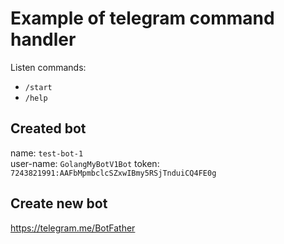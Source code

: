 # Example of telegram command handler

Listen commands:

* `/start`
* `/help`

## Created bot

name: `test-bot-1`  
user-name: `GolangMyBotV1Bot`
token: `7243821991:AAFbMpmbclcSZxwIBmy5RSjTnduiCQ4FE0g`

## Create new bot

https://telegram.me/BotFather